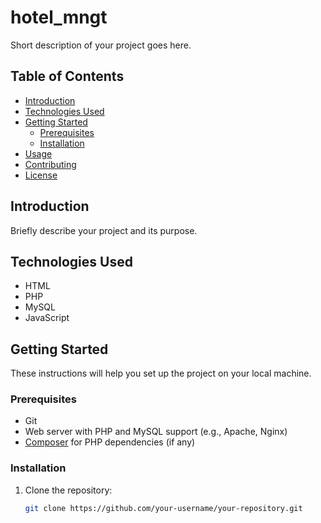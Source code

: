 # hotel_mngt

Short description of your project goes here.

## Table of Contents

- [Introduction](#introduction)
- [Technologies Used](#technologies-used)
- [Getting Started](#getting-started)
  - [Prerequisites](#prerequisites)
  - [Installation](#installation)
- [Usage](#usage)
- [Contributing](#contributing)
- [License](#license)

## Introduction

Briefly describe your project and its purpose.

## Technologies Used

- HTML
- PHP
- MySQL
- JavaScript

## Getting Started

These instructions will help you set up the project on your local machine.

### Prerequisites

- Git
- Web server with PHP and MySQL support (e.g., Apache, Nginx)
- [Composer](https://getcomposer.org/) for PHP dependencies (if any)

### Installation

1. Clone the repository:

   ```bash
   git clone https://github.com/your-username/your-repository.git

